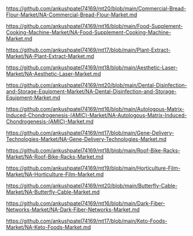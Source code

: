 <p><a href="https://github.com/ankushpatel74169/mt20/blob/main/Commercial-Bread-Flour-Market/NA-Commercial-Bread-Flour-Market.md">https://github.com/ankushpatel74169/mt20/blob/main/Commercial-Bread-Flour-Market/NA-Commercial-Bread-Flour-Market.md</a></p><p><a href="https://github.com/ankushpatel74169/mt16/blob/main/Food-Supplement-Cooking-Machine-Market/NA-Food-Supplement-Cooking-Machine-Market.md">https://github.com/ankushpatel74169/mt16/blob/main/Food-Supplement-Cooking-Machine-Market/NA-Food-Supplement-Cooking-Machine-Market.md</a></p><p><a href="https://github.com/ankushpatel74169/mt17/blob/main/Plant-Extract-Market/NA-Plant-Extract-Market.md">https://github.com/ankushpatel74169/mt17/blob/main/Plant-Extract-Market/NA-Plant-Extract-Market.md</a></p><p><a href="https://github.com/ankushpatel74169/mt18/blob/main/Aesthetic-Laser-Market/NA-Aesthetic-Laser-Market.md">https://github.com/ankushpatel74169/mt18/blob/main/Aesthetic-Laser-Market/NA-Aesthetic-Laser-Market.md</a></p><p><a href="https://github.com/ankushpatel74169/mt20/blob/main/Dental-Disinfection-and-Storage-Equipment-Market/NA-Dental-Disinfection-and-Storage-Equipment-Market.md">https://github.com/ankushpatel74169/mt20/blob/main/Dental-Disinfection-and-Storage-Equipment-Market/NA-Dental-Disinfection-and-Storage-Equipment-Market.md</a></p><p><a href="https://github.com/ankushpatel74169/mt16/blob/main/Autologous-Matrix-Induced-Chondrogenesis-(AMIC)-Market/NA-Autologous-Matrix-Induced-Chondrogenesis-(AMIC)-Market.md">https://github.com/ankushpatel74169/mt16/blob/main/Autologous-Matrix-Induced-Chondrogenesis-(AMIC)-Market/NA-Autologous-Matrix-Induced-Chondrogenesis-(AMIC)-Market.md</a></p><p><a href="https://github.com/ankushpatel74169/mt17/blob/main/Gene-Delivery-Technologies-Market/NA-Gene-Delivery-Technologies-Market.md">https://github.com/ankushpatel74169/mt17/blob/main/Gene-Delivery-Technologies-Market/NA-Gene-Delivery-Technologies-Market.md</a></p><p><a href="https://github.com/ankushpatel74169/mt18/blob/main/Roof-Bike-Racks-Market/NA-Roof-Bike-Racks-Market.md">https://github.com/ankushpatel74169/mt18/blob/main/Roof-Bike-Racks-Market/NA-Roof-Bike-Racks-Market.md</a></p><p><a href="https://github.com/ankushpatel74169/mt19/blob/main/Horticulture-Film-Market/NA-Horticulture-Film-Market.md">https://github.com/ankushpatel74169/mt19/blob/main/Horticulture-Film-Market/NA-Horticulture-Film-Market.md</a></p><p><a href="https://github.com/ankushpatel74169/mt20/blob/main/Butterfly-Cable-Market/NA-Butterfly-Cable-Market.md">https://github.com/ankushpatel74169/mt20/blob/main/Butterfly-Cable-Market/NA-Butterfly-Cable-Market.md</a></p><p><a href="https://github.com/ankushpatel74169/mt16/blob/main/Dark-Fiber-Networks-Market/NA-Dark-Fiber-Networks-Market.md">https://github.com/ankushpatel74169/mt16/blob/main/Dark-Fiber-Networks-Market/NA-Dark-Fiber-Networks-Market.md</a></p><p><a href="https://github.com/ankushpatel74169/mt17/blob/main/Keto-Foods-Market/NA-Keto-Foods-Market.md">https://github.com/ankushpatel74169/mt17/blob/main/Keto-Foods-Market/NA-Keto-Foods-Market.md</a></p>
